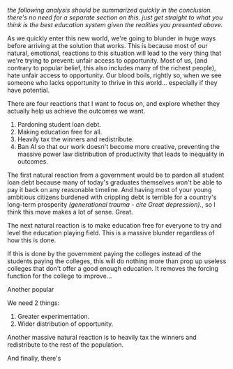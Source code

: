 *the following analysis should be summarized quickly in the conclusion. there's no need for a separate section on this. just get straight to what you think is the best education system given the realities you presented above.*

As we quickly enter this new world, we're going to blunder in huge ways before arriving at the solution that works. This is because most of our natural, emotional, reactions to this situation will lead to the very thing that we're trying to prevent: unfair access to opportunity. Most of us, (and contrary to popular belief, this also includes many of the richest people), hate unfair access to opportunity. Our blood boils, rightly so, when we see someone who lacks opportunity to thrive in this world... especially if they have potential.

There are four reactions that I want to focus on, and explore whether they actually help us achieve the outcomes we want.
1. Pardoning student loan debt.
2. Making education free for all.
3. Heavily tax the winners and redistribute.
4. Ban AI so that our work doesn't become more creative, preventing the massive power law distribution of productivity that leads to inequality in outcomes.

The first natural reaction from a government would be to pardon all student loan debt because many of today's graduates themselves won't be able to pay it back on any reasonable timeline. And having most of your young ambitious citizens burdened with crippling debt is terrible for a country's long-term prosperity *(generational trauma - cite Great depression).*, so I think this move makes a lot of sense. Great.

The next natural reaction is to make education free for everyone to try and level the education playing field. This is a massive blunder regardless of how this is done.

If this is done by the government paying the colleges instead of the students paying the colleges, this will do nothing more than prop up useless colleges that don't offer a good enough education. It removes the forcing function for the college to improve...

Another popular 

We need 2 things:
1. Greater experimentation.
2. Wider distribution of opportunity.

Another massive natural reaction is to heavily tax the winners and redistribute to the rest of the population. 

And finally, there's 
